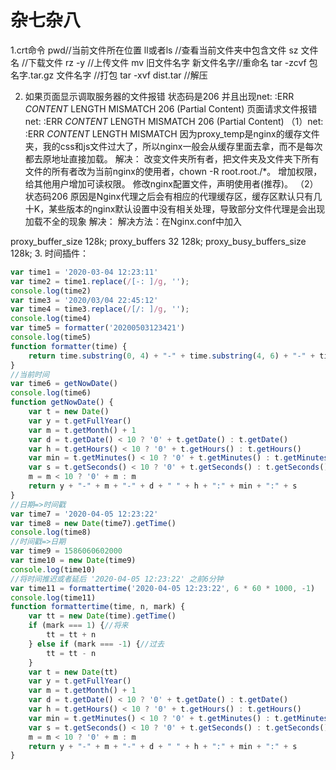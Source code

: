 # 杂七杂八
1.crt命令
pwd//当前文件所在位置
ll或者ls //查看当前文件夹中包含文件
sz 文件名 //下载文件
rz -y  //上传文件
mv 旧文件名字 新文件名字//重命名
tar -zcvf 包名字.tar.gz 文件名字 //打包
 tar -xvf dist.tar //解压

 2. 如果页面显示调取服务器的文件报错 状态码是206 并且出现net: :ERR _CONTENT_ LENGTH MISMATCH 206 (Partial Content)
页面请求文件报错
net: :ERR _CONTENT_ LENGTH MISMATCH 206 (Partial Content)
（1）net: :ERR _CONTENT_ LENGTH MISMATCH
因为proxy_temp是nginx的缓存文件夹，我的css和js文件过大了，所以nginx一般会从缓存里面去拿，而不是每次都去原地址直接加载。
解决：
改变文件夹所有者，把文件夹及文件夹下所有文件的所有者改为当前nginx的使用者，chown -R root.root./*。
增加权限，给其他用户增加可读权限。
修改nginx配置文件，声明使用者(推荐)。
（2）状态码206
原因是Nginx代理之后会有相应的代理缓存区，缓存区默认只有几十K，某些版本的nginx默认设置中没有相关处理，导致部分文件代理是会出现加载不全的现象
解决：
解决方法：在Nginx.conf中加入

proxy_buffer_size 128k;
proxy_buffers   32 128k;
proxy_busy_buffers_size 128k;
3. 时间插件：
```javascript
var time1 = '2020-03-04 12:23:11'
var time2 = time1.replace(/[-: ]/g, '');
console.log(time2)
var time3 = '2020/03/04 22:45:12'
var time4 = time3.replace(/[/: ]/g, '');
console.log(time4)
var time5 = formatter('20200503123421')
console.log(time5)
function formatter(time) {
    return time.substring(0, 4) + "-" + time.substring(4, 6) + "-" + time.substring(6, 8) + " " + time.substring(8, 10) + ":" + time.substring(10, 12) + ":" + time.substring(12, 14)
}
//当前时间
var time6 = getNowDate()
console.log(time6)
function getNowDate() {
    var t = new Date()
    var y = t.getFullYear()
    var m = t.getMonth() + 1
    var d = t.getDate() < 10 ? '0' + t.getDate() : t.getDate()
    var h = t.getHours() < 10 ? '0' + t.getHours() : t.getHours()
    var min = t.getMinutes() < 10 ? '0' + t.getMinutes() : t.getMinutes()
    var s = t.getSeconds() < 10 ? '0' + t.getSeconds() : t.getSeconds()
    m = m < 10 ? '0' + m : m
    return y + "-" + m + "-" + d + " " + h + ":" + min + ":" + s
}
//日期=>时间戳
var time7 = '2020-04-05 12:23:22'
var time8 = new Date(time7).getTime()
console.log(time8)
//时间戳=>日期
var time9 = 1586060602000
var time10 = new Date(time9)
console.log(time10)
//将时间推迟或者延后 '2020-04-05 12:23:22' 之前6分钟
var time11 = formattertime('2020-04-05 12:23:22', 6 * 60 * 1000, -1)
console.log(time11)
function formattertime(time, n, mark) {
    var tt = new Date(time).getTime()
    if (mark === 1) {//将来
        tt = tt + n
    } else if (mark === -1) {//过去
        tt = tt - n
    }
    var t = new Date(tt)
    var y = t.getFullYear()
    var m = t.getMonth() + 1
    var d = t.getDate() < 10 ? '0' + t.getDate() : t.getDate()
    var h = t.getHours() < 10 ? '0' + t.getHours() : t.getHours()
    var min = t.getMinutes() < 10 ? '0' + t.getMinutes() : t.getMinutes()
    var s = t.getSeconds() < 10 ? '0' + t.getSeconds() : t.getSeconds()
    m = m < 10 ? '0' + m : m
    return y + "-" + m + "-" + d + " " + h + ":" + min + ":" + s
}
```